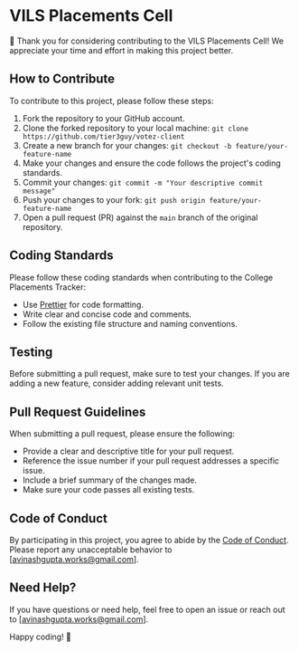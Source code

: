 # VILS Placements Cell

👋 Thank you for considering contributing to the VILS Placements Cell! We appreciate your time and effort in making this project better.

## How to Contribute

To contribute to this project, please follow these steps:

1. Fork the repository to your GitHub account.
2. Clone the forked repository to your local machine: `git clone https://github.com/tier3guy/votez-client`
3. Create a new branch for your changes: `git checkout -b feature/your-feature-name`
4. Make your changes and ensure the code follows the project's coding standards.
5. Commit your changes: `git commit -m "Your descriptive commit message"`
6. Push your changes to your fork: `git push origin feature/your-feature-name`
7. Open a pull request (PR) against the `main` branch of the original repository.

## Coding Standards

Please follow these coding standards when contributing to the College Placements Tracker:

- Use [Prettier](https://prettier.io/) for code formatting.
- Write clear and concise code and comments.
- Follow the existing file structure and naming conventions.

## Testing

Before submitting a pull request, make sure to test your changes. If you are adding a new feature, consider adding relevant unit tests.

## Pull Request Guidelines

When submitting a pull request, please ensure the following:

- Provide a clear and descriptive title for your pull request.
- Reference the issue number if your pull request addresses a specific issue.
- Include a brief summary of the changes made.
- Make sure your code passes all existing tests.

## Code of Conduct

By participating in this project, you agree to abide by the [Code of Conduct](CODE_OF_CONDUCT.md). Please report any unacceptable behavior to [avinashgupta.works@gmail.com].

## Need Help?

If you have questions or need help, feel free to open an issue or reach out to [avinashgupta.works@gmail.com].

Happy coding! 🚀
